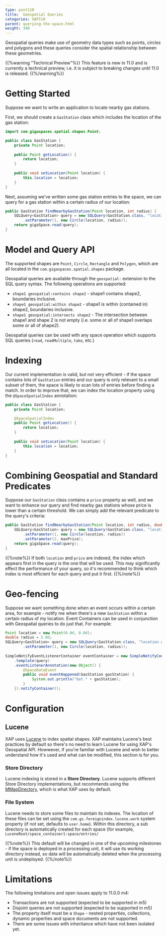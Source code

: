 ```yaml
---
type: post110
title:  Geospatial Queries
categories: XAP110
parent: querying-the-space.html
weight: 340
---
```


Geospatial queries make use of geometry data types such as points, circles and polygons and these queries consider the spatial relationship between these geometries.

{{%warning "Technical Preview"%}}
This feature is new in 11.0 and is currently a technical preview, i.e. it is subject to breaking changes until 11.0 is released.
{{%/warning%}}

# Getting Started

Suppose we want to write an application to locate nearby gas stations. 

First, we should create a `GasStation` class which includes the location of the gas station:

```java
import com.gigaspaces.spatial.shapes.Point;

public class GasStation {
	private Point location;
	
	public Point getLocation() {
	    return location;
	}
	
	public void setLocation(Point location) {
		this.location = location;
	}
}
```

Next, assuming we've written some gas station entries to the space, we can query for a gas station within a certain radius of our location:

```java
public GasStation findNearbyGasStation(Point location, int radius) {
	SQLQuery<GasStation> query = new SQLQuery(GasStation.class, "location geospatial:within ?")
		.setParameter(1, new Circle(location, radius));
	return gigaSpace.read(query);
}
```

# Model and Query API

The supported shapes are `Point`, `Circle`, `Rectangle` and `Polygon`, which are all located in the `com.gigaspaces.spatial.shapes` package. 

Geospatial queries are available through the `geospatial:` extension to the SQL query syntax. The following operations are supported:

* `shape1 geospatial:contains shape2` - shape1 contains shape2, boundaries inclusive.
* `shape1 geospatial:within shape2` - shape1 is within (contained in) shape2, boundaries inclusive.
* `shape1 geospatial:intersects shape2` - The intersection between shape1 and shape 2 is not empty (i.e. some or all of shape1 overlaps some or all of shape2).

Geospatial queries can be used with any space operation which supports SQL queries (`read`, `readMultiple`, `take`, etc.)

# Indexing

Our current implementation is valid, but not very efficient - if the space contains lots of `GasStation` entries and our query is only relevant to a small subset of them, the space is likely to scan lots of entries before finding a match. In order to improve that, we can index the location property using the `@SpaceSpatialIndex` annotation:

```java
public class GasStation {
	private Point location;

	@SpaceSpatialIndex
	public Point getLocation() {
	    return location;
	}
	
	public void setLocation(Point location) {
		this.location = location;
	}
}
```

# Combining Geospatial and Standard Predicates

Suppose our `GasStation` class contains a `price` property as well, and we want to enhance our query and find nearby gas stations whose price is lower than a certain threshold. We can simply add the relevant predicate to the query's criteria:

```java
public GasStation findNearbyGasStation(Point location, int radius, double maxPrice) {
	SQLQuery<GasStation> query = new SQLQuery(GasStation.class, "location geospatial:within ? AND price < ?")
		.setParameter(1, new Circle(location, radius))
		.setParameter(2, maxPrice);
	return gigaSpace.read(query);
}
```

{{%note%}}
 If both `location` and `price` are indexed, the index which appears first in the query is the one that will be used. This may significantly effect the performance of your query, so it's recommended to think which index is most efficient for each query and put it first.
{{%/note%}}

# Geo-fencing

Suppose we want something done when an event occurs within a certain area, for example - notify me when there's a new `GasStation` within a certain radius of my location. Event Containers can be used in conjunction with Geospatial queries to do just that. For example:

```java
Point location = new Point(0.0d, 0.0d);
double radius = 5.0d;
SQLQuery<GasStation> query = new SQLQuery(GasStation.class, "location geospatial:within ?")
		.setParameter(1, new Circle(location, radius));
   
SimpleNotifyEventListenerContainer eventContainer = new SimpleNotifyContainerConfigurer(gigaSpace)
    .template(query)
    .eventListenerAnnotation(new Object() {
        @SpaceDataEvent
        public void eventHappened(GasStation gasStation) {
            System.out.println("Got " + gasStation);
        }
    }).notifyContainer();
```

# Configuration

## Lucene 

XAP uses [Lucene](https://lucene.apache.org/) to index spatial shapes. XAP maintains Lucene's best practices by default so there's no need to learn Lucene for using XAP's Geospatial API. Howwever, if you're familiar with Lucene and wish to better understand how it's used and what can be modified, this section is for you.

### Store Directory

Lucene indexing is stored in a **Store Directory**. Lucene supports different Store Directory implementations, but recommends using the [MMapDirectory](https://lucene.apache.org/core/4_1_0/core/org/apache/lucene/store/MMapDirectory.html), which is what XAP uses by default.

### File System

Lucene needs to store some files to maintain its indexes. The location of these files can be set using the `com.gs.foreignindex.lucene.work` system property (if not set, defaults to `user.home`).
Within this directory, a sub directory is automatically created for each space (for example, `LuceneRoot/space_container1:space/entries/`

{{%note%}}
 This default will be changed in one of the upcoming milestones - if the space is deployed in a processing unit, it will use its working directory instead, so data will be automatically deleted when the processing unit is undeployed.
{{%/note%}}

# Limitations

The following limitations and open issues apply to 11.0.0 m4:

* Transactions are not supported (expected to be supported in m5)
* Disjoint queries are not supported (expected to be supported in m5)
* The property itself must be a `Shape` - nested properties, collections, dynamic properties and space documents are not supported.
* There are some issues with inheritance which have not been isolated yet.

